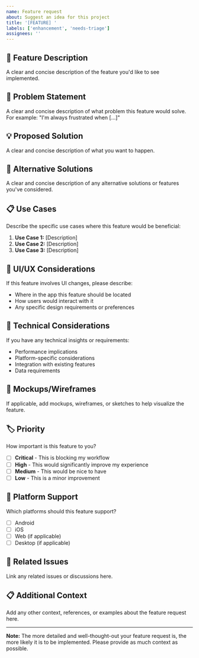 ```yaml
---
name: Feature request
about: Suggest an idea for this project
title: '[FEATURE] '
labels: ['enhancement', 'needs-triage']
assignees: ''
---
```


## 🚀 Feature Description

A clear and concise description of the feature you'd like to see implemented.

## 🎯 Problem Statement

A clear and concise description of what problem this feature would solve. For example: "I'm always frustrated when [...]"

## 💡 Proposed Solution

A clear and concise description of what you want to happen.

## 🔄 Alternative Solutions

A clear and concise description of any alternative solutions or features you've considered.

## 📋 Use Cases

Describe the specific use cases where this feature would be beneficial:

1. **Use Case 1:** [Description]
2. **Use Case 2:** [Description]
3. **Use Case 3:** [Description]

## 🎨 UI/UX Considerations

If this feature involves UI changes, please describe:
- Where in the app this feature should be located
- How users would interact with it
- Any specific design requirements or preferences

## 🔧 Technical Considerations

If you have any technical insights or requirements:
- Performance implications
- Platform-specific considerations
- Integration with existing features
- Data requirements

## 📸 Mockups/Wireframes

If applicable, add mockups, wireframes, or sketches to help visualize the feature.

## 🏷️ Priority

How important is this feature to you?

- [ ] **Critical** - This is blocking my workflow
- [ ] **High** - This would significantly improve my experience
- [ ] **Medium** - This would be nice to have
- [ ] **Low** - This is a minor improvement

## 📱 Platform Support

Which platforms should this feature support?

- [ ] Android
- [ ] iOS
- [ ] Web (if applicable)
- [ ] Desktop (if applicable)

## 🔗 Related Issues

Link any related issues or discussions here.

## 📋 Additional Context

Add any other context, references, or examples about the feature request here.

---

**Note:** The more detailed and well-thought-out your feature request is, the more likely it is to be implemented. Please provide as much context as possible. 